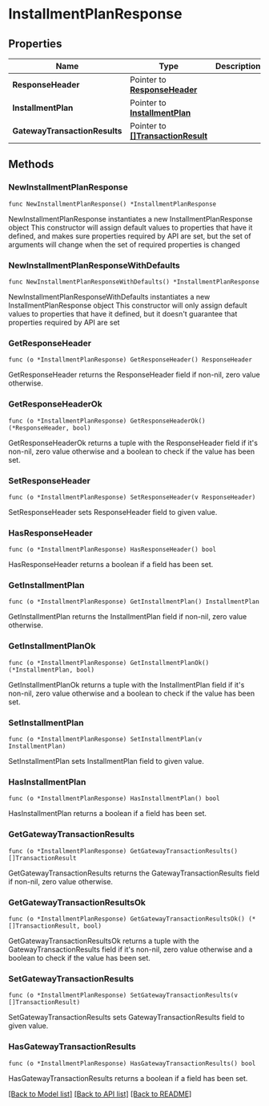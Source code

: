 # InstallmentPlanResponse

## Properties

Name | Type | Description | Notes
------------ | ------------- | ------------- | -------------
**ResponseHeader** | Pointer to [**ResponseHeader**](ResponseHeader.md) |  | [optional] 
**InstallmentPlan** | Pointer to [**InstallmentPlan**](InstallmentPlan.md) |  | [optional] 
**GatewayTransactionResults** | Pointer to [**[]TransactionResult**](TransactionResult.md) |  | [optional] 

## Methods

### NewInstallmentPlanResponse

`func NewInstallmentPlanResponse() *InstallmentPlanResponse`

NewInstallmentPlanResponse instantiates a new InstallmentPlanResponse object
This constructor will assign default values to properties that have it defined,
and makes sure properties required by API are set, but the set of arguments
will change when the set of required properties is changed

### NewInstallmentPlanResponseWithDefaults

`func NewInstallmentPlanResponseWithDefaults() *InstallmentPlanResponse`

NewInstallmentPlanResponseWithDefaults instantiates a new InstallmentPlanResponse object
This constructor will only assign default values to properties that have it defined,
but it doesn't guarantee that properties required by API are set

### GetResponseHeader

`func (o *InstallmentPlanResponse) GetResponseHeader() ResponseHeader`

GetResponseHeader returns the ResponseHeader field if non-nil, zero value otherwise.

### GetResponseHeaderOk

`func (o *InstallmentPlanResponse) GetResponseHeaderOk() (*ResponseHeader, bool)`

GetResponseHeaderOk returns a tuple with the ResponseHeader field if it's non-nil, zero value otherwise
and a boolean to check if the value has been set.

### SetResponseHeader

`func (o *InstallmentPlanResponse) SetResponseHeader(v ResponseHeader)`

SetResponseHeader sets ResponseHeader field to given value.

### HasResponseHeader

`func (o *InstallmentPlanResponse) HasResponseHeader() bool`

HasResponseHeader returns a boolean if a field has been set.

### GetInstallmentPlan

`func (o *InstallmentPlanResponse) GetInstallmentPlan() InstallmentPlan`

GetInstallmentPlan returns the InstallmentPlan field if non-nil, zero value otherwise.

### GetInstallmentPlanOk

`func (o *InstallmentPlanResponse) GetInstallmentPlanOk() (*InstallmentPlan, bool)`

GetInstallmentPlanOk returns a tuple with the InstallmentPlan field if it's non-nil, zero value otherwise
and a boolean to check if the value has been set.

### SetInstallmentPlan

`func (o *InstallmentPlanResponse) SetInstallmentPlan(v InstallmentPlan)`

SetInstallmentPlan sets InstallmentPlan field to given value.

### HasInstallmentPlan

`func (o *InstallmentPlanResponse) HasInstallmentPlan() bool`

HasInstallmentPlan returns a boolean if a field has been set.

### GetGatewayTransactionResults

`func (o *InstallmentPlanResponse) GetGatewayTransactionResults() []TransactionResult`

GetGatewayTransactionResults returns the GatewayTransactionResults field if non-nil, zero value otherwise.

### GetGatewayTransactionResultsOk

`func (o *InstallmentPlanResponse) GetGatewayTransactionResultsOk() (*[]TransactionResult, bool)`

GetGatewayTransactionResultsOk returns a tuple with the GatewayTransactionResults field if it's non-nil, zero value otherwise
and a boolean to check if the value has been set.

### SetGatewayTransactionResults

`func (o *InstallmentPlanResponse) SetGatewayTransactionResults(v []TransactionResult)`

SetGatewayTransactionResults sets GatewayTransactionResults field to given value.

### HasGatewayTransactionResults

`func (o *InstallmentPlanResponse) HasGatewayTransactionResults() bool`

HasGatewayTransactionResults returns a boolean if a field has been set.


[[Back to Model list]](../README.md#documentation-for-models) [[Back to API list]](../README.md#documentation-for-api-endpoints) [[Back to README]](../README.md)


